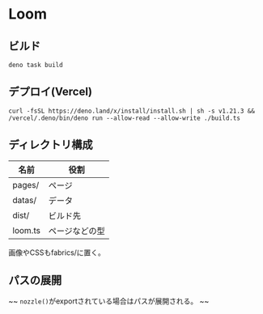 # Loom

## ビルド

`deno task build`

## デプロイ(Vercel)

`curl -fsSL https://deno.land/x/install/install.sh | sh -s v1.21.3 && /vercel/.deno/bin/deno run --allow-read --allow-write ./build.ts`

## ディレクトリ構成

| 名前    | 役割           |
| ------- | -------------- |
| pages/  | ページ         |
| datas/  | データ         |
| dist/   | ビルド先       |
| loom.ts | ページなどの型 |

画像やCSSもfabrics/に置く。

## パスの展開

~~ `nozzle()`がexportされている場合はパスが展開される。 ~~
